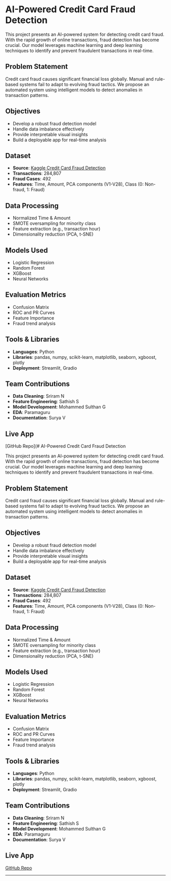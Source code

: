 # AI-Powered Credit Card Fraud Detection

This project presents an AI-powered system for detecting credit card fraud. With the rapid growth of online transactions, fraud detection has become crucial. Our model leverages machine learning and deep learning techniques to identify and prevent fraudulent transactions in real-time.

## Problem Statement
Credit card fraud causes significant financial loss globally. Manual and rule-based systems fail to adapt to evolving fraud tactics. We propose an automated system using intelligent models to detect anomalies in transaction patterns.

## Objectives
- Develop a robust fraud detection model
- Handle data imbalance effectively
- Provide interpretable visual insights
- Build a deployable app for real-time analysis

## Dataset
- **Source**: [Kaggle Credit Card Fraud Detection](https://www.kaggle.com/mlg-ulb/creditcardfraud)
- **Transactions**: 284,807
- **Fraud Cases**: 492
- **Features**: Time, Amount, PCA components (V1-V28), Class (0: Non-fraud, 1: Fraud)

## Data Processing
- Normalized Time & Amount
- SMOTE oversampling for minority class
- Feature extraction (e.g., transaction hour)
- Dimensionality reduction (PCA, t-SNE)

## Models Used
- Logistic Regression
- Random Forest
- XGBoost
- Neural Networks

## Evaluation Metrics
- Confusion Matrix
- ROC and PR Curves
- Feature Importance
- Fraud trend analysis

## Tools & Libraries
- **Languages**: Python
- **Libraries**: pandas, numpy, scikit-learn, matplotlib, seaborn, xgboost, plotly
- **Deployment**: Streamlit, Gradio

## Team Contributions
- **Data Cleaning**: Sriram N
- **Feature Engineering**: Sathish S
- **Model Development**: Mohammed Sulthan G
- **EDA**: Paramaguru
- **Documentation**: Surya V

## Live App
[GitHub Repo](# AI-Powered Credit Card Fraud Detection

This project presents an AI-powered system for detecting credit card fraud. With the rapid growth of online transactions, fraud detection has become crucial. Our model leverages machine learning and deep learning techniques to identify and prevent fraudulent transactions in real-time.

## Problem Statement
Credit card fraud causes significant financial loss globally. Manual and rule-based systems fail to adapt to evolving fraud tactics. We propose an automated system using intelligent models to detect anomalies in transaction patterns.

## Objectives
- Develop a robust fraud detection model
- Handle data imbalance effectively
- Provide interpretable visual insights
- Build a deployable app for real-time analysis

## Dataset
- **Source**: [Kaggle Credit Card Fraud Detection](https://www.kaggle.com/mlg-ulb/creditcardfraud)
- **Transactions**: 284,807
- **Fraud Cases**: 492
- **Features**: Time, Amount, PCA components (V1-V28), Class (0: Non-fraud, 1: Fraud)

## Data Processing
- Normalized Time & Amount
- SMOTE oversampling for minority class
- Feature extraction (e.g., transaction hour)
- Dimensionality reduction (PCA, t-SNE)

## Models Used
- Logistic Regression
- Random Forest
- XGBoost
- Neural Networks

## Evaluation Metrics
- Confusion Matrix
- ROC and PR Curves
- Feature Importance
- Fraud trend analysis

## Tools & Libraries
- **Languages**: Python
- **Libraries**: pandas, numpy, scikit-learn, matplotlib, seaborn, xgboost, plotly
- **Deployment**: Streamlit, Gradio

## Team Contributions
- **Data Cleaning**: Sriram N
- **Feature Engineering**: Sathish S
- **Model Development**: Mohammed Sulthan G
- **EDA**: Paramaguru
- **Documentation**: Surya V

## Live App
[GitHub Repo](https://github.com/vsurya2011/Ai-creditcard-fraud-detection_phase_3.git)

---
